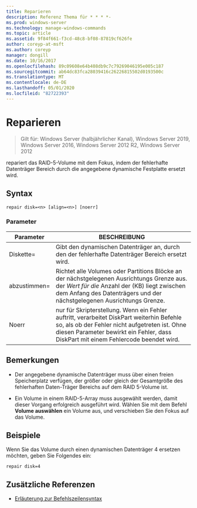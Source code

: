 ```yaml
---
title: Reparieren
description: Referenz Thema für * * * *-
ms.prod: windows-server
ms.technology: manage-windows-commands
ms.topic: article
ms.assetid: 9f84f661-f3cd-48c8-bf08-87819cf626fe
author: coreyp-at-msft
ms.author: coreyp
manager: dongill
ms.date: 10/16/2017
ms.openlocfilehash: 89c09608e64b408db9c7c79269046195e005c187
ms.sourcegitcommit: ab64dc83fca28039416c26226815502d0193500c
ms.translationtype: MT
ms.contentlocale: de-DE
ms.lasthandoff: 05/01/2020
ms.locfileid: "82722393"
---
```

# <a name="repair"></a>Reparieren

> Gilt für: Windows Server (halbjährlicher Kanal), Windows Server 2019, Windows Server 2016, Windows Server 2012 R2, Windows Server 2012

repariert das RAID\-5-Volume mit dem Fokus, indem der fehlerhafte Datenträger Bereich durch die angegebene dynamische Festplatte ersetzt wird.  
  
  
  
## <a name="syntax"></a>Syntax  
  
```  
repair disk=<n> [align=<n>] [noerr]  
```  
  
### <a name="parameters"></a>Parameter  
  
| Parameter  |                                                                                             BESCHREIBUNG                                                                                              |
|------------|------------------------------------------------------------------------------------------------------------------------------------------------------------------------------------------------------|
| Diskette\=<n>  |                                                                 Gibt den dynamischen Datenträger an, durch den der fehlerhafte Datenträger Bereich ersetzt wird.                                                                 |
| abzustimmen\=<n> |          Richtet alle Volumes oder Partitions Blöcke an der nächstgelegenen Ausrichtungs Grenze aus. der *Wert für die* Anzahl der \(KB\) liegt zwischen dem Anfang des Datenträgers und der nächstgelegenen Ausrichtungs Grenze.           |
|   Noerr    | nur für Skripterstellung. Wenn ein Fehler auftritt, verarbeitet DiskPart weiterhin Befehle so, als ob der Fehler nicht aufgetreten ist. Ohne diesen Parameter bewirkt ein Fehler, dass DiskPart mit einem Fehlercode beendet wird. |
  
## <a name="remarks"></a>Bemerkungen  
  
-   Der angegebene dynamische Datenträger muss über einen freien Speicherplatz verfügen, der größer oder gleich der Gesamtgröße des fehlerhaften Daten\-Träger Bereichs auf dem RAID 5-Volume ist.  
  
-   Ein Volume in einem RAID\-5-Array muss ausgewählt werden, damit dieser Vorgang erfolgreich ausgeführt wird. Wählen Sie mit dem Befehl **Volume auswählen** ein Volume aus, und verschieben Sie den Fokus auf das Volume.  
  
## <a name="examples"></a>Beispiele  
Wenn Sie das Volume durch einen dynamischen Datenträger 4 ersetzen möchten, geben Sie Folgendes ein:  
  
```  
repair disk=4  
```  
  
## <a name="additional-references"></a>Zusätzliche Referenzen  
- [Erläuterung zur Befehlszeilensyntax](command-line-syntax-key.md)  
  

  

